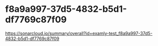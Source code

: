 # f8a9a997-37d5-4832-b5d1-df7769c87f09
https://sonarcloud.io/summary/overall?id=examly-test_f8a9a997-37d5-4832-b5d1-df7769c87f09

